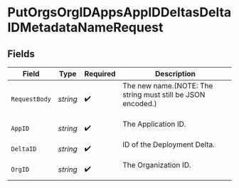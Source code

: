 # PutOrgsOrgIDAppsAppIDDeltasDeltaIDMetadataNameRequest


## Fields

| Field                                                         | Type                                                          | Required                                                      | Description                                                   |
| ------------------------------------------------------------- | ------------------------------------------------------------- | ------------------------------------------------------------- | ------------------------------------------------------------- |
| `RequestBody`                                                 | *string*                                                      | :heavy_check_mark:                                            | The new name.(NOTE: The string must still be JSON encoded.)<br/><br/> |
| `AppID`                                                       | *string*                                                      | :heavy_check_mark:                                            | The Application ID.<br/><br/>                                 |
| `DeltaID`                                                     | *string*                                                      | :heavy_check_mark:                                            | ID of the Deployment Delta.<br/><br/>                         |
| `OrgID`                                                       | *string*                                                      | :heavy_check_mark:                                            | The Organization ID.<br/><br/>                                |